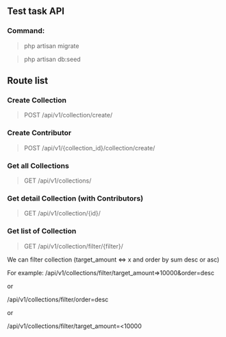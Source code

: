 
## Test task API

### Command:
>php artisan migrate

>php artisan db:seed

## Route list

### Create Collection
> POST /api/v1/collection/create/

### Create Contributor
> POST /api/v1/{collection_id}/collection/create/

### Get all Collections
> GET /api/v1/collections/

### Get detail Collection (with Contributors)
> GET /api/v1/collection/{id}/

### Get list of Collection
> GET /api/v1/collection/filter/{filter}/

We can filter collection (target_amount <=> x and order by sum desc or asc)

For example: /api/v1/collections/filter/target_amount=>10000&order=desc

or

/api/v1/collections/filter/order=desc

or

/api/v1/collections/filter/target_amount=<10000
